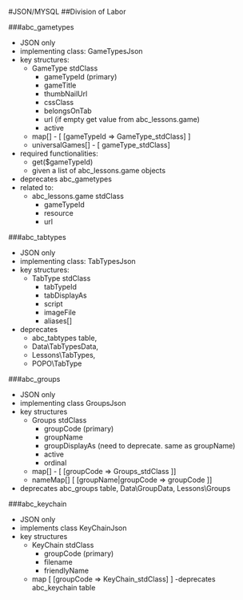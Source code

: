 
#JSON/MYSQL
##Division of Labor

###abc_gametypes
- JSON only
- implementing class: GameTypesJson
- key structures:
    - GameType stdClass 
        - gameTypeId (primary)
        - gameTitle
        - thumbNailUrl
        - cssClass
        - belongsOnTab
        - url (if empty get value from abc_lessons.game)
        - active
    - map[] -  [ [gameTypeId => GameType_stdClass] ]
    - universalGames[] - [ gameType_stdClass]
- required functionalities:
    - get($gameTypeId) 
    - given a list of abc_lessons.game objects
- deprecates abc_gametypes
- related to:
    - abc_lessons.game stdClass
        - gameTypeId
        - resource
        - url

###abc_tabtypes
- JSON only
- implementing class: TabTypesJson
- key structures:
    - TabType stdClass
        - tabTypeId
        - tabDisplayAs
        - script
        - imageFile
        - aliases[]
- deprecates 
    - abc_tabtypes table, 
    - Data\TabTypesData, 
    - Lessons\TabTypes,
    - POPO\TabType

###abc_groups
- JSON only
- implementing class GroupsJson
- key structures
    - Groups stdClass
        - groupCode (primary)
        - groupName
        - groupDisplayAs (need to deprecate. same as groupName)
        - active
        - ordinal
    - map[] - [ [groupCode => Groups_stdClass ]]
    - nameMap[]  [ [groupName|groupCode => groupCode ]]
- deprecates abc_groups table, Data\GroupData, Lessons\Groups

###abc_keychain
- JSON only
- implements class KeyChainJson
- key structures
    - KeyChain stdClass
        - groupCode (primary)
        - filename
        - friendlyName
    - map [ [groupCode => KeyChain_stdClass] ]
-deprecates abc_keychain table


